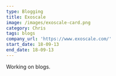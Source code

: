 ```yaml
---
type: Blogging
title: Exoscale
image: /images/exoscale-card.png
category: Chris
tags: blogs
company_url: 'https://www.exoscale.com/'
start_date: 18-09-13
end_date: 18-09-13
---
```

Working on blogs.
